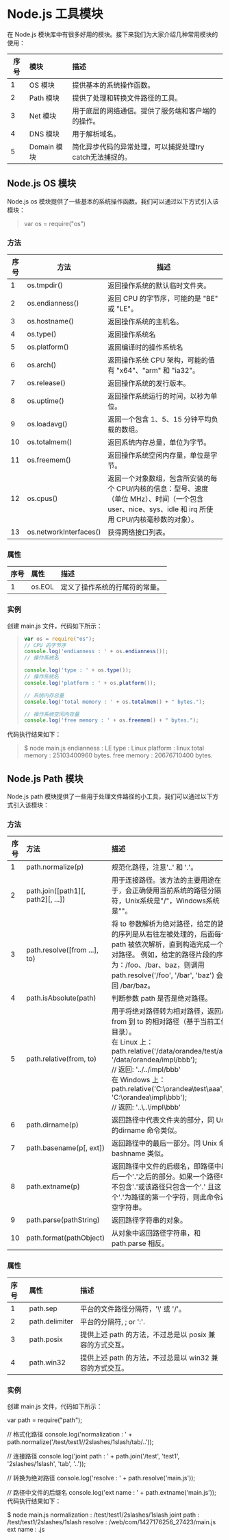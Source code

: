 # Node.js 工具模块 #

在 Node.js 模块库中有很多好用的模块。接下来我们为大家介绍几种常用模块的使用：

|序号|模块      |描述           |
|----|:---------|:-----------|
|1   |OS 模块   |提供基本的系统操作函数。|
|2   |Path 模块 |提供了处理和转换文件路径的工具。|
|3   |Net 模块  |用于底层的网络通信。提供了服务端和客户端的的操作。|
|4   |DNS 模块  |用于解析域名。|
|5   |Domain 模块|简化异步代码的异常处理，可以捕捉处理try catch无法捕捉的。|

## Node.js OS 模块 ##

Node.js os 模块提供了一些基本的系统操作函数。我们可以通过以下方式引入该模块：
> var os = require("os")

### 方法 ###

|序号|方法                   |描述                                          |
|----|----------------------|----------------------------------------------|
|1   |os.tmpdir()           |返回操作系统的默认临时文件夹。                   |
|2   |os.endianness()       |返回 CPU 的字节序，可能的是 "BE" 或 "LE"。      |
|3   |os.hostname()         |返回操作系统的主机名。                          |
|4   |os.type()             |返回操作系统名                                 |
|5   |os.platform()         |返回编译时的操作系统名                          |
|6   |os.arch()             |返回操作系统 CPU 架构，可能的值有 "x64"、"arm" 和 "ia32"。|
|7   |os.release()          |返回操作系统的发行版本。                       |
|8   |os.uptime()           |返回操作系统运行的时间，以秒为单位。|
|9   |os.loadavg()          |返回一个包含 1、5、15 分钟平均负载的数组。|
|10  |os.totalmem()         |返回系统内存总量，单位为字节。|
|11  |os.freemem()          |返回操作系统空闲内存量，单位是字节。|
|12  |os.cpus()             |返回一个对象数组，包含所安装的每个 CPU/内核的信息：型号、速度（单位 MHz）、时间（一个包含 user、nice、sys、idle 和 irq 所使用 CPU/内核毫秒数的对象）。|
|13  |os.networkInterfaces()|获得网络接口列表。|

### 属性 ###

|序号|属性       |描述           |
|:---|:----------|:--------------|
|1   |os.EOL    |定义了操作系统的行尾符的常量。|

### 实例 ###

创建 main.js 文件，代码如下所示：

> ```javascript
> var os = require("os");
> // CPU 的字节序
> console.log('endianness : ' + os.endianness());
> // 操作系统名
>
> console.log('type : ' + os.type());
> // 操作系统名
> console.log('platform : ' + os.platform());
>
> // 系统内存总量
> console.log('total memory : ' + os.totalmem() + " bytes.");
>
> // 操作系统空闲内存量
> console.log('free memory : ' + os.freemem() + " bytes.");
> ```

代码执行结果如下：

> $ node main.js
> endianness : LE
> type : Linux
> platform : linux
> total memory : 25103400960 bytes.
> free memory : 20676710400 bytes.

## Node.js Path 模块 ##

Node.js path 模块提供了一些用于处理文件路径的小工具，我们可以通过以下方式引入该模块：

### 方法 ###

|序号|方法|描述|
|----|:---|:---|
|1  |path.normalize(p)  |规范化路径，注意'..' 和 '.'。|
|2  |path.join([path1][, path2][, ...])  |用于连接路径。该方法的主要用途在于，会正确使用当前系统的路径分隔符，Unix系统是"/"，Windows系统是"\"。|
|3  |path.resolve([from ...], to)    |将 to 参数解析为绝对路径，给定的路径的序列是从右往左被处理的，后面每个 path 被依次解析，直到构造完成一个绝对路径。 例如，给定的路径片段的序列为：/foo、/bar、baz，则调用 path.resolve('/foo', '/bar', 'baz') 会返回 /bar/baz。|
|4  |path.isAbsolute(path)   |判断参数 path 是否是绝对路径。|
|5  |path.relative(from, to)    |用于将绝对路径转为相对路径，返回从 from 到 to 的相对路径（基于当前工作目录）。</br>在 Linux 上：</br>path.relative('/data/orandea/test/aaa', '/data/orandea/impl/bbb');</br>// 返回: '../../impl/bbb'</br>在 Windows 上：</br>path.relative('C:\\orandea\\test\\aaa', 'C:\\orandea\\impl\\bbb');</br>// 返回: '..\\..\\impl\\bbb'    |
|6  |path.dirname(p)     |返回路径中代表文件夹的部分，同 Unix 的dirname 命令类似。  |
|7  |path.basename(p[, ext])    |返回路径中的最后一部分。同 Unix 命令 bashname 类似。   |
|8  |path.extname(p)    |返回路径中文件的后缀名，即路径中最后一个'.'之后的部分。如果一个路径中并不包含'.'或该路径只包含一个'.' 且这个'.'为路径的第一个字符，则此命令返回空字符串。|
|9  |path.parse(pathString) |返回路径字符串的对象。 |
|10 |path.format(pathObject)    |从对象中返回路径字符串，和 path.parse 相反。   |

### 属性 ###

|序号|属性          |描述                   |
|:---|:------------|:----------------------|
|1  |path.sep       |平台的文件路径分隔符，'\\' 或 '/'。|
|2  |path.delimiter |平台的分隔符, ; or ':'.    |
|3  |path.posix     |提供上述 path 的方法，不过总是以 posix 兼容的方式交互。|
|4  |path.win32     |提供上述 path 的方法，不过总是以 win32 兼容的方式交互。|

### 实例 ###

创建 main.js 文件，代码如下所示：

var path = require("path");

// 格式化路径
console.log('normalization : ' + path.normalize('/test/test1//2slashes/1slash/tab/..'));

// 连接路径
console.log('joint path : ' + path.join('/test', 'test1', '2slashes/1slash', 'tab', '..'));

// 转换为绝对路径
console.log('resolve : ' + path.resolve('main.js'));

// 路径中文件的后缀名
console.log('ext name : ' + path.extname('main.js'));
代码执行结果如下：

$ node main.js 
normalization : /test/test1/2slashes/1slash
joint path : /test/test1/2slashes/1slash
resolve : /web/com/1427176256_27423/main.js
ext name : .js
